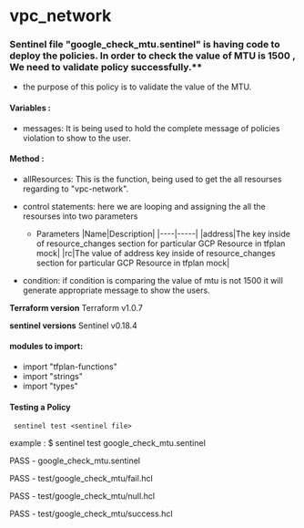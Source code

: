 # vpc_network


### Sentinel file "google_check_mtu.sentinel" is having code to deploy the policies. In order to check the value of MTU is 1500 , We need to validate  policy successfully.**

* the purpose of this policy is to validate the value of the MTU.

#### Variables :
* messages: It is being used to hold the complete message of policies violation to show to the user.

#### Method :

* allResources: This is the function, being used to get the all resourses regarding to "vpc-network".

* control statements: here we are looping and assigning the all the resourses into two parameters 
    * Parameters
      |Name|Description|
      |----|-----|
      |address|The key inside of resource_changes section for particular GCP Resource in tfplan mock|
      |rc|The value of address key inside of resource_changes section for particular GCP Resource in tfplan mock|

* condition: if condition is comparing the value of mtu is not 1500 it will generate appropriate message to show the users.


**Terraform version**
Terraform v1.0.7

**sentinel versions**
Sentinel v0.18.4




#### modules to import:
* import "tfplan-functions"
* import "strings"
* import "types"

#### Testing a Policy
     sentinel test <sentinel file>
example :
$ sentinel test google_check_mtu.sentinel

  PASS - google_check_mtu.sentinel

  PASS - test/google_check_mtu/fail.hcl

  PASS - test/google_check_mtu/null.hcl
  
  PASS - test/google_check_mtu/success.hcl


